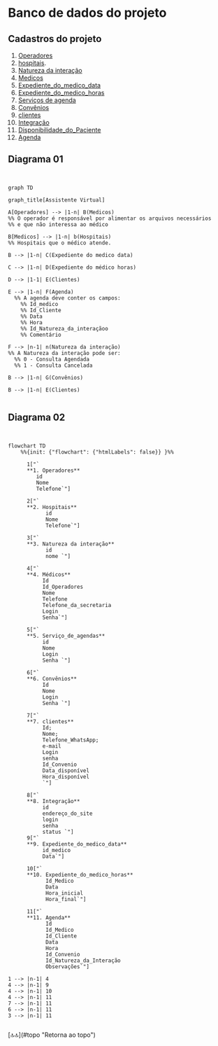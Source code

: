 <div class="header" id="myHeader">
  <div class="navbar" w3-include-html="/menu.inc"> </div>
</div>
<div class="title"><script> document.write(document.title);</script></div>  
<main>
<!-- markdownlint-disable-next-line -->
<span id="topo"><span>

<script type="application/x-javascript" src="/js/mermaid.min.js"></script>

# Banco de dados do projeto

## Cadastros do projeto

1. [Operadores](./operadores.md)
2. [hospitais](./hospitais.md).
3. [Natureza da interação](./natureza_da_iinteracao.md)
4. [Medicos](./medicos.html)
5. [Expediente_do_medico_data](./expediente_do_medico_data)
6. [Expediente_do_medico_horas](./expediente_do_medico_horas.html)
7. [Serviços de agenda](./servicos_de_agenda.html)
8. [Convênios](./convenios.html)
9. [clientes](./clientes.index)
10. [Integração](./Integracao.html)
11. [Disponibilidade_do_Paciente](./disponibilidade_do_Paciente.html)
12. [Agenda](./agenda.html)

## Diagrama 01

<pre><code class="language-mermaid"><div class="mermaid">

graph TD

graph_title[Assistente Virtual]

A[Operadores] --> |1-n| B(Medicos)
%% O operador é responsável por alimentar os arquivos necessários
%% e que não interessa ao médico

B[Medicos] --> |1-n| b(Hospitais)  
%% Hospitais que o médico atende.

B --> |1-n| C(Expediente do medico data)

C --> |1-n| D(Expediente do médico horas)

D --> |1-1| E(Clientes)

E --> |1-n| F(Agenda)
  %% A agenda deve conter os campos:
    %% Id_medico
    %% Id_Cliente
    %% Data
    %% Hora
    %% Id_Natureza_da_interaçãoo
    %% Comentário

F --> |n-1| n(Natureza da interação)
%% A Natureza da interação pode ser:
  %% 0 - Consulta Agendada
  %% 1 - Consulta Cancelada

B --> |1-n| G(Convênios)

B --> |1-n| E(Clientes)

</div></code></pre>

## Diagrama 02

<pre><code class="language-mermaid"><div class="mermaid">

flowchart TD
    %%{init: {"flowchart": {"htmlLabels": false}} }%%

      1["`
      **1. Operadores**
         id
         Nome
         Telefone`"]

      2["`
      **2. Hospitais**
            id
            Nome
            Telefone`"]

      3["`
      **3. Natureza da interação**
            id
            nome `"]

      4["`
      **4. Médicos**
           Id
           Id_Operadores
           Nome
           Telefone
           Telefone_da_secretaria
           Login
           Senha`"]

      5["`
      **5. Serviço_de_agendas**
           id
           Nome
           Login
           Senha `"]

      6["`
      **6. Convênios**
           Id
           Nome
           Login
           Senha `"]

      7["`
      **7. clientes**
           Id;
           Nome;
           Telefone_WhatsApp;
           e-mail
           Login
           senha
           Id_Convenio
           Data_disponível
           Hora_disponível
           `"]

      8["`
      **8. Integração**
           id
           endereço_do_site
           login
           senha
           status `"]
      9["`
      **9. Expediente_do_medico_data**
           id_medico
           Data`"]

      10["`
      **10. Expediente_do_medico_horas**
            Id_Medico
            Data
            Hora_inicial
            Hora_final`"]

      11["`
      **11. Agenda**
            Id
            Id_Medico
            Id_Cliente
            Data
            Hora
            Id_Convenio
            Id_Natureza_da_Interação
            Observações`"]

1 --> |n-1| 4
4 --> |n-1| 9
4 --> |n-1| 10
4 --> |n-1| 11
7 --> |n-1| 11
6 --> |n-1| 11
3 --> |n-1| 11

</div></code></pre>

<!-- markdownlint-disable-next-line -->
</main>
[🔝🔝](#topo "Retorna ao topo")
